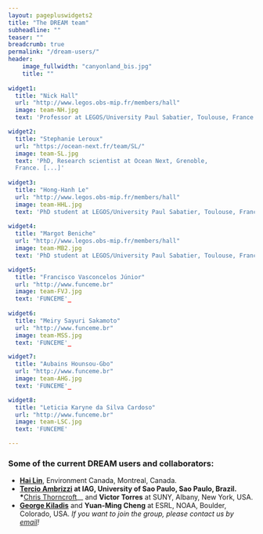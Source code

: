 ```yaml
---
layout: pagepluswidgets2
title: "The DREAM team"
subheadline: ""
teaser: ""
breadcrumb: true
permalink: "/dream-users/"
header:
    image_fullwidth: "canyonland_bis.jpg"
    title: ""
   
widget1:
  title: "Nick Hall"
  url: "http://www.legos.obs-mip.fr/members/hall"
  image: team-NH.jpg
  text: 'Professor at LEGOS/University Paul Sabatier, Toulouse, France.'

widget2:
  title: "Stephanie Leroux"
  url: "https://ocean-next.fr/team/SL/"
  image: team-SL.jpg
  text: 'PhD, Research scientist at Ocean Next, Grenoble,
  France. [...]'
  
widget3:
  title: "Hong-Hanh Le"
  url: "http://www.legos.obs-mip.fr/members/hall"
  image: team-HHL.jpg
  text: 'PhD student at LEGOS/University Paul Sabatier, Toulouse, France.'  
  
widget4:
  title: "Margot Beniche"
  url: "http://www.legos.obs-mip.fr/members/hall"
  image: team-MB2.jpg
  text: 'PhD student at LEGOS/University Paul Sabatier, Toulouse, France.'  

widget5:
  title: "Francisco Vasconcelos Júnior"
  url: "http://www.funceme.br"
  image: team-FVJ.jpg
  text: 'FUNCEME'_
  
widget6:
  title: "Meiry Sayuri Sakamoto"
  url: "http://www.funceme.br"
  image: team-MSS.jpg
  text: 'FUNCEME'_

widget7:
  title: "Aubains Hounsou-Gbo"
  url: "http://www.funceme.br"
  image: team-AHG.jpg
  text: 'FUNCEME'_

widget8:
  title: "Leticia Karyne da Silva Cardoso"
  url: "http://www.funceme.br"
  image: team-LSC.jpg
  text: 'FUNCEME'  

---
```


### Some of the current DREAM users and collaborators:

* __[Hai Lin](https://www.researchgate.net/profile/Hai_Lin10)__,  Environment Canada, Montreal, Canada.
*  __[Tercio Ambrizzi](https://www.researchgate.net/profile/Tercio_Ambrizzi/2) at IAG, University of Sao Paulo, Sao Paulo, Brazil.
*__[Chris Thorncroft](https://www.albany.edu/atmos/christopher-thorncroft.php)__ and __Victor Torres__ at SUNY, Albany, New York, USA.
* __[George Kiladis](https://www.esrl.noaa.gov/psd/people/george.kiladis/)__ and __Yuan-Ming Cheng__ at ESRL, NOAA, Boulder, Colorado, USA.
_If you want to join the group, please contact us by [email](https://dream-gcm.github.io/contact/)!_
